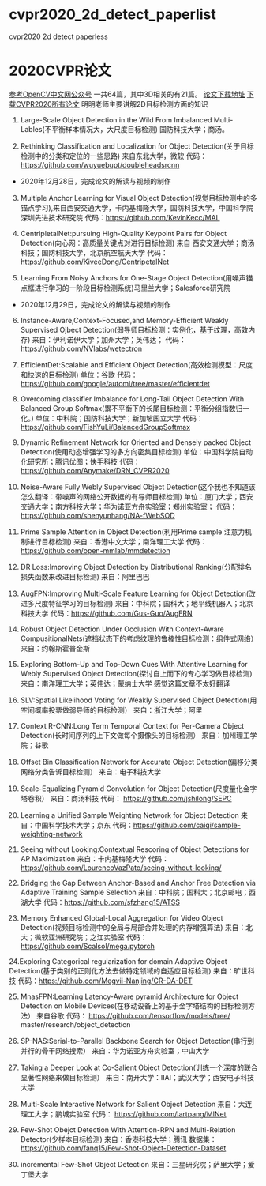 # cvpr2020_2d_detect_paperlist
cvpr2020 2d detect paperless
# 2020CVPR论文
[参考OpenCV中文网公众号](https://blog.csdn.net/bevison/article/details/107329140)
一共64篇，其中3D相关的有21篇。
[论文下载地址](http://openaccess.thecvf.com/CVPR2020.py)
[下载CVPR2020所有论文](http://mp.weixin.qq.com/s?__biz=MzUzODkxNzQzMw%3D%3D&chksm=fad12bd8cda6a2cef442e2ede03b004d5d94e994f73ead44b56d6b1b410fcebba047ec16b79b&idx=2&mid=2247484558&scene=21&sn=c755154f31887b8fa636be91ba99a685#wechat_redirect)
明明老师主要讲解2D目标检测方面的知识
1. Large-Scale Object Detection in the Wild From Imbalanced Multi-Lables(不平衡样本情况大，大尺度目标检测) 国防科技大学；商汤。

2. Rethinking Classification and Localization for Object Detection(关于目标检测中的分类和定位的一些思路) 来自东北大学，微软
代码： https://github.com/wuyuebupt/doubleheadsrcnn
 - 2020年12月28日，完成论文的解读与视频的制作
3. Multiple Anchor Learning for Visual Object Detection(视觉目标检测中的多锚点学习),来自西安交通大学，卡内基梅隆大学，国防科技大学，中国科学院深圳先进技术研究院
代码：https://github.com/KevinKecc/MAL

4. CentripletalNet:pursuing High-Quality Keypoint Pairs for Object Detection(向心网：高质量关键点对进行目标检测)
来自 西安交通大学；商汤科技；国防科技大学，北京航空航天大学
代码：https://github.com/KiveeDong/CentripetalNet

5. Learning From Noisy Anchors for One-Stage Object Detection(用噪声锚点框进行学习的一阶段目标检测系统)马里兰大学；Salesforce研究院 
 - 2020年12月29日，完成论文的解读与视频的制作
6. Instance-Aware,Context-Focused,and Memory-Efficient Weakly Supervised Ojbect Detection(弱导师目标检测：实例化，基于纹理，高效内存) 来自：伊利诺伊大学；加州大学；英伟达；
代码： https://github.com/NVlabs/wetectron

7. EfficientDet:Scalable and Efficient Object Detection(高效检测模型：尺度和快速的目标检测)
单位：谷歌
代码：https://github.com/google/automl/tree/master/efficientdet

8. Overcoming classifier Imbalance for Long-Tail Object Detection With Balanced Group Softmax(累不平衡下的长尾目标检测：平衡分组指数归一化。)
单位：中科院；国防科技大学；新加坡国立大学
代码：https://github.com/FishYuLi/BalancedGroupSoftmax

9. Dynamic Refinement Network for Oriented and Densely packed Object Detection(使用动态增强学习的多方向密集目标检测)
单位：中国科学院自动化研究所；腾讯优图；快手科技
代码：https://github.com/Anymake/DRN_CVPR2020

10. Noise-Aware Fully Webly Supervised Object Detection(这个我也不知道该怎么翻译：带噪声的网络公开数据的有导师目标检测)
单位：厦门大学；西安交通大学；南方科技大学；华为诺亚方舟实验室；郑州实验室；
代码： https://github.com/shenyunhang/NA-fWebSOD

11. Prime Sample Attention in Object Detection(利用Prime sample 注意力机制进行目标检测)
来自：香港中文大学；南洋理工大学
代码：https://github.com/open-mmlab/mmdetection

12. DR Loss:Improving Object Detection by Distributional Ranking(分配排名损失函数来改进目标检测)
来自：阿里巴巴

13. AugFPN:Improving Multi-Scale Feature Learning for Object Detection(改进多尺度特征学习的目标检测)
来自：中科院；国科大；地平线机器人；北京科技大学
代码：https://github.com/Gus-Guo/AugFRN

14. Robust Object Detection Under Occlusion With Context-Aware CompusitionalNets(遮挡状态下的考虑纹理的鲁棒性目标检测：组件式网络）
来自：约翰斯霍普金斯

15. Exploring Bottom-Up and Top-Down Cues With Attentive Learning for Webly Supervised Object Detection(探讨自上而下的专心学习做目标检测)
来自：南洋理工大学；英伟达；蒙纳士大学
感觉这篇文章不太好翻译

16. SLV:Spatial Likelihood Voting for Weakly Supervised Object Detection(用空间概率投票做弱导师的目标检测）
来自：浙江大学；阿里


17. Context R-CNN:Long Term Temporal Context for Per-Camera Object Detection(长时间序列的上下文做每个摄像头的目标检测）
来自：加州理工学院；谷歌

18. Offset Bin Classification Network for Accurate Object Detection(偏移分类网络分类告诉目标检测）
来自：电子科技大学

19. Scale-Equalizing Pyramid Convolution for Object Detection(尺度量化金字塔卷积）
来自：商汤科技
代码： https://github.com/jshilong/SEPC

20. Learning a Unified Sample Weighting Network for Object Detection
来自：中国科学技术大学；京东
代码：https://github.com/caiqi/sample-weighting-network

21. Seeing without Looking:Contextual Rescoring of Object Detections for AP Maximization
来自：卡内基梅隆大学
代码：https://github.com/LourencoVazPato/seeing-without-looking/

22. Bridging the Gap Between Anchor-Based and Anchor Free Detection via Adaptive Training Sample Selection
来自：中科院；国科大；北京邮电；西湖大学
代码：https://github.com/sfzhang15/ATSS

23. Memory Enhanced Global-Local Aggregation for Video Object Detection(视频目标检测中的全局与局部合并处理的内存增强算法)
来自：北大；微软亚洲研究院；之江实验室
代码： https://github.com/Scalsol/mega.pytorch

24.Exploring Categorical regularization for domain Adaptive Object Detection(基于类别的正则化方法去做特定领域的自适应目标检测)
来自：旷世科技
代码：https://github.com/Megvii-Nanjing/CR-DA-DET

25. MnasFPN:Learning Latency-Aware pyramid Architecture for Object Detection on Mobile Devices(在移动设备上的基于金字塔结构的目标检测方法）
来自谷歌
代码： https://github.com/tensorflow/models/tree/
master/research/object_detection

26. SP-NAS:Serial-to-Parallel Backbone Search for Object Detection(串行到并行的骨干网络搜索）
来自：华为诺亚方舟实验室；中山大学

27. Taking a Deeper Look at Co-Salient Object Detection(训练一个深度的联合显著性网络来做目标检测）
来自：南开大学：IIAI；武汉大学；西安电子科技大学

28. Multi-Scale Interactive Network for Salient Object Detection
来自：大连理工大学；鹏城实验室
代码： https://github.com/lartpang/MINet

29. Few-Shot Obejct Detection With Attention-RPN and Multi-Relation Detector(少样本目标检测)
来自：香港科技大学；腾讯
数据集：https://github.com/fanq15/Few-Shot-Object-Detection-Dataset

30. incremental Few-Shot Object Detection
来自：三星研究院；萨里大学；爱丁堡大学
